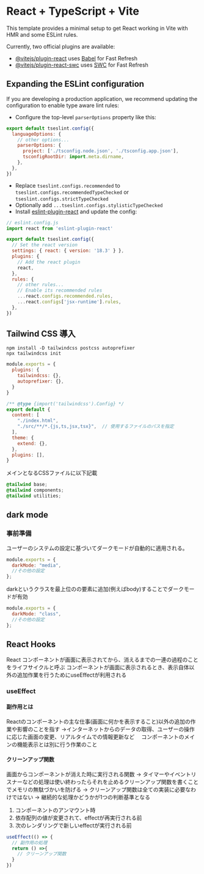 # React + TypeScript + Vite

This template provides a minimal setup to get React working in Vite with HMR and some ESLint rules.

Currently, two official plugins are available:

- [@vitejs/plugin-react](https://github.com/vitejs/vite-plugin-react/blob/main/packages/plugin-react/README.md) uses [Babel](https://babeljs.io/) for Fast Refresh
- [@vitejs/plugin-react-swc](https://github.com/vitejs/vite-plugin-react-swc) uses [SWC](https://swc.rs/) for Fast Refresh

## Expanding the ESLint configuration

If you are developing a production application, we recommend updating the configuration to enable type aware lint rules:

- Configure the top-level `parserOptions` property like this:

```js
export default tseslint.config({
  languageOptions: {
    // other options...
    parserOptions: {
      project: ['./tsconfig.node.json', './tsconfig.app.json'],
      tsconfigRootDir: import.meta.dirname,
    },
  },
})
```

- Replace `tseslint.configs.recommended` to `tseslint.configs.recommendedTypeChecked` or `tseslint.configs.strictTypeChecked`
- Optionally add `...tseslint.configs.stylisticTypeChecked`
- Install [eslint-plugin-react](https://github.com/jsx-eslint/eslint-plugin-react) and update the config:

```js
// eslint.config.js
import react from 'eslint-plugin-react'

export default tseslint.config({
  // Set the react version
  settings: { react: { version: '18.3' } },
  plugins: {
    // Add the react plugin
    react,
  },
  rules: {
    // other rules...
    // Enable its recommended rules
    ...react.configs.recommended.rules,
    ...react.configs['jsx-runtime'].rules,
  },
})
```

## Tailwind CSS 導入


```shell
npm install -D tailwindcss postcss autoprefixer
npx tailwindcss init

```

```postcss.config.js
module.exports = {
  plugins: {
    tailwindcss: {},
    autoprefixer: {},
  }
}
```

```tailwind.config.js
/** @type {import('tailwindcss').Config} */
export default {
  content: [
    "./index.html",
    "./src/**/*.{js,ts,jsx,tsx}",  // 使用するファイルのパスを指定
  ],
  theme: {
    extend: {},
  },
  plugins: [],
}

```

メインとなるCSSファイルに以下記載
```main.css
@tailwind base;
@tailwind components;
@tailwind utilities;
```

## dark mode
### 事前準備
ユーザーのシステムの設定に基づいてダークモードが自動的に適用される。
```tailwind.config.js
module.exports = {
  darkMode: "media",
  //その他の設定
};
```

darkというクラスを最上位のの要素に追加(例えばbody)することでダークモードが有効
```tailwind.config.js
module.exports = {
  darkMode: "class",
  //その他の設定
};
```

## React Hooks
React コンポーネントが画面に表示されてから、消えるまでの一連の過程のことをライフサイクルと呼ぶ
コンポーネントが画面に表示されるとき、表示自体以外の追加作業を行うためにuseEffectが利用される


### useEffect
#### 副作用とは
Reactのコンポーネントの主な仕事(画面に何かを表示すること)以外の追加の作業や影響のことを指す
→インターネットからのデータの取得、ユーザーの操作に応じた画面の変更、リアルタイムでの情報更新など
　コンポーネントのメインの機能表示とは別に行う作業のこと

#### クリーンアップ関数
画面からコンポーネントが消えた時に実行される関数
→ タイマーやイベントリスナーなどの処理は使い終わったらそれを止めるクリーンアップ関数を書くことでメモリの無駄づかいを防げる
→ クリーンアップ関数は全ての実装に必要なわけではない
→ 継続的な処理かどうかが1つの判断基準となる
1. コンポーネントのアンマウント時
2. 依存配列の値が変更されて、effectが再実行される前
3. 次のレンダリングで新しいeffectが実行される前
```ts
useEffect(() => {
  // 副作用の処理
  return () =>{
    // クリーンアップ関数
  }
})


```